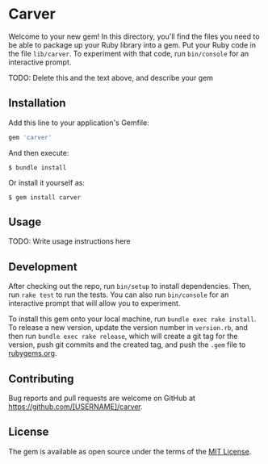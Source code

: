 # Carver

Welcome to your new gem! In this directory, you'll find the files you need to be able to package up your Ruby library into a gem. Put your Ruby code in the file `lib/carver`. To experiment with that code, run `bin/console` for an interactive prompt.

TODO: Delete this and the text above, and describe your gem

## Installation

Add this line to your application's Gemfile:

```ruby
gem 'carver'
```

And then execute:

    $ bundle install

Or install it yourself as:

    $ gem install carver

## Usage

TODO: Write usage instructions here

## Development

After checking out the repo, run `bin/setup` to install dependencies. Then, run `rake test` to run the tests. You can also run `bin/console` for an interactive prompt that will allow you to experiment.

To install this gem onto your local machine, run `bundle exec rake install`. To release a new version, update the version number in `version.rb`, and then run `bundle exec rake release`, which will create a git tag for the version, push git commits and the created tag, and push the `.gem` file to [rubygems.org](https://rubygems.org).

## Contributing

Bug reports and pull requests are welcome on GitHub at https://github.com/[USERNAME]/carver.

## License

The gem is available as open source under the terms of the [MIT License](https://opensource.org/licenses/MIT).
